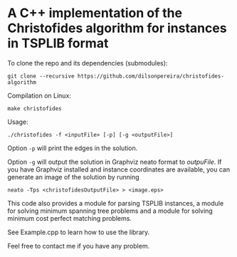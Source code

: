 # A C++ implementation of the Christofides algorithm for instances in TSPLIB format

To clone the repo and its dependencies (submodules): 
```
git clone --recursive https://github.com/dilsonpereira/christofides-algorithm
```

Compilation on Linux:
```
make christofides
```
Usage:
```
./christofides -f <inputFile> [-p] [-g <outputFile>]
```
Option ```-p``` will print the edges in the solution. 

Option ```-g``` will output the solution in Graphviz neato format to *outpuFile*. If you have Graphviz installed and instance coordinates are available, you can generate an image of the solution by running
```
neato -Tps <christofidesOutputFile> > <image.eps>
```

This code also provides a module for parsing TSPLIB instances, a module for solving minimum spanning tree problems and a module for solving minimum cost perfect matching problems.

See Example.cpp to learn how to use the library.

Feel free to contact me if you have any problem.
